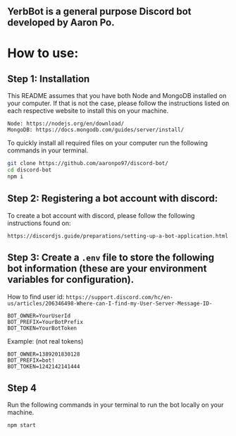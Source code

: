 ## YerbBot is a general purpose Discord bot developed by Aaron Po.

# How to use:

## Step 1: Installation

This README assumes that you have both Node and MongoDB installed on your computer. If that is not the case, please follow the instructions listed on each respective website to install this on your machine.

```
Node: https://nodejs.org/en/download/
MongoDB: https://docs.mongodb.com/guides/server/install/
```

To quickly install all required files on your computer run the following commands in your terminal.

```bash
git clone https://github.com/aaronpo97/discord-bot/
cd discord-bot
npm i
```

## Step 2: Registering a bot account with discord:

To create a bot account with discord, please follow the following instructions found on:

```
https://discordjs.guide/preparations/setting-up-a-bot-application.html
```

## Step 3: Create a `.env` file to store the following bot information (these are your environment variables for configuration).

How to find user id: `https://support.discord.com/hc/en-us/articles/206346498-Where-can-I-find-my-User-Server-Message-ID-`

```env
BOT_OWNER=YourUserId
BOT_PREFIX=YourBotPrefix
BOT_TOKEN=YourBotToken
```

Example: (not real tokens)

```env
BOT_OWNER=1389201830128
BOT_PREFIX=bot!
BOT_TOKEN=1242142141444
```

## Step 4

Run the following commands in your terminal to run the bot locally on your machine.

```bash
npm start
```
